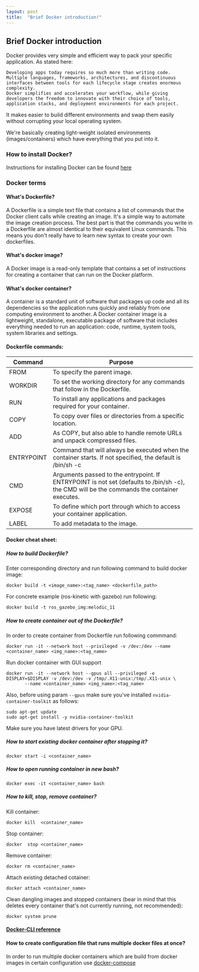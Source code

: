 ```yaml
---
layout: post
title:  "Brief Docker introduction!"
---
```



## Brief Docker introduction 

Docker provides very simple and efficient way to pack your specific application. As stated here: 
```
Developing apps today requires so much more than writing code. Multiple languages, frameworks, architectures, and discontinuous interfaces between tools for each lifecycle stage creates enormous complexity. 
Docker simplifies and accelerates your workflow, while giving developers the freedom to innovate with their choice of tools, application stacks, and deployment environments for each project.
```

It makes easier to build different environments and swap them easily without corrupting your local operating system. 

We're basically creating light-weight isolated environments (images/containers) which have everything that you put into it.

### How to install Docker? 

Instructions for installing Docker can be found [here](https://docs.docker.com/engine/install/ubuntu/)

### Docker terms

#### What's Dockerfile? 

A Dockerfile is a simple text file that contains a list of commands that the Docker client calls while creating an image. It's a simple way to automate the image creation process. The best part is that the commands you write in a Dockerfile are almost identical to their equivalent Linux commands. This means you don't really have to learn new syntax to create your own dockerfiles.

#### What's docker image? 

A Docker image is a read-only template that contains a set of instructions for creating a container that can run on the Docker platform.

#### What's docker container? 

A container is a standard unit of software that packages up code and all its dependencies so the application runs quickly and reliably from one computing environment to another. A Docker container image is a lightweight, standalone, executable package of software that includes everything needed to run an application: code, runtime, system tools, system libraries and settings.


#### Dockerfile commands: 

| Command    | Purpose                                                                                                                                       |
|------------|-----------------------------------------------------------------------------------------------------------------------------------------------|
| FROM       | To specify the parent image.                                                                                                                  |
| WORKDIR    | To set the working directory for any commands that follow in the Dockerfile.                                                                  |
| RUN        | To install any applications and packages required for your container.                                                                         |
| COPY       | To copy over files or directories from a specific location.                                                                                   |
| ADD        | As COPY, but also able to handle remote URLs and unpack compressed files.                                                                     |
| ENTRYPOINT | Command that will always be executed when the container starts. If not specified, the default is /bin/sh -c                                   |
| CMD        | Arguments passed to the  entrypoint. If ENTRYPOINT is not set (defaults to /bin/sh -c), the CMD  will be the commands the container executes. |
| EXPOSE     | To define which port through which to access your container application.                                                                      |
| LABEL      | To add metadata to the image.    

#### Docker cheat sheet: 

##### How to build Dockerfile? 

Enter corresponding directory and run following command to build docker image: 
```
docker build -t <image_name>:<tag_name> <dockerfile_path> 
```

For concrete example (ros-kinetic with gazebo) run following: 
```
docker build -t ros_gazebo_img:melodic_11
```

##### How to create container out of the Dockerfile? 

In order to create container from Dockerfile run following commmand:
```
docker run -it --network host --privileged -v /dev:/dev --name <container_name> <img_name>:<tag_name> 
```

Run docker container with GUI support 
```
docker run -it --network host --gpus all --privileged -e DISPLAY=$DISPLAY -v /dev:/dev -v /tmp/.X11-unix:/tmp/.X11-unix \
       --name <container_name> <img_name>:<tag_name> 
```
Also, before using param `--gpus` make sure you've installed `nvidia-container-toolkit` as follows: 

```
sudo apt-get update
sudo apt-get install -y nvidia-container-toolkit
```
Make sure you have latest drivers for your GPU. 

##### How to start existing docker container after stopping it? 
```
docker start -i <container_name> 
```

##### How to open running container in new bash? 
```
docker exec -it <container_name> bash 
```

##### How to kill, stop, remove container? 

Kill container: 
```
docker kill  <container_name> 
```

Stop container: 
```
docker  stop <container_name> 
```

Remove container: 
```
docker rm <container_name> 
```

Attach existing detached cotainer: 
```
docker attach <container_name> 
```

Clean dangling images and stopped containers (bear in mind that this deletes 
every container that's not currently running, not recommended): 
```
docker system prune 
```

#### [Docker-CLI reference](https://docs.docker.com/engine/reference/commandline/build/)

#### How to create configuration file that runs multiple docker files at once? 

In order to run multiple docker containers which are build from docker images in certain configuration 
use [docker-compose](https://docs.docker.com/compose/) 


